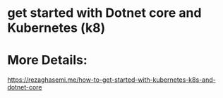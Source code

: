 # get started with Dotnet core and Kubernetes (k8)
# More Details:
https://rezaghasemi.me/how-to-get-started-with-kubernetes-k8s-and-dotnet-core
